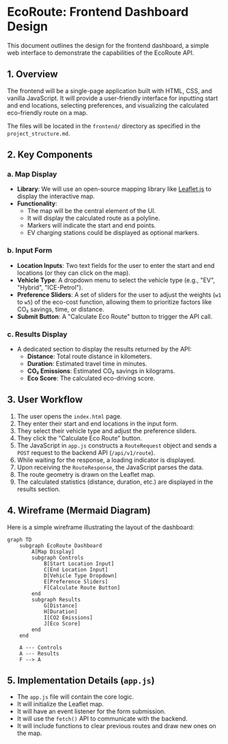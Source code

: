 # EcoRoute: Frontend Dashboard Design

This document outlines the design for the frontend dashboard, a simple web interface to demonstrate the capabilities of the EcoRoute API.

## 1. Overview

The frontend will be a single-page application built with HTML, CSS, and vanilla JavaScript. It will provide a user-friendly interface for inputting start and end locations, selecting preferences, and visualizing the calculated eco-friendly route on a map.

The files will be located in the `frontend/` directory as specified in the `project_structure.md`.

## 2. Key Components

### a. Map Display
-   **Library**: We will use an open-source mapping library like [Leaflet.js](https://leafletjs.com/) to display the interactive map.
-   **Functionality**:
    -   The map will be the central element of the UI.
    -   It will display the calculated route as a polyline.
    -   Markers will indicate the start and end points.
    -   EV charging stations could be displayed as optional markers.

### b. Input Form
-   **Location Inputs**: Two text fields for the user to enter the start and end locations (or they can click on the map).
-   **Vehicle Type**: A dropdown menu to select the vehicle type (e.g., "EV", "Hybrid", "ICE-Petrol").
-   **Preference Sliders**: A set of sliders for the user to adjust the weights (`w1` to `w5`) of the eco-cost function, allowing them to prioritize factors like CO₂ savings, time, or distance.
-   **Submit Button**: A "Calculate Eco Route" button to trigger the API call.

### c. Results Display
-   A dedicated section to display the results returned by the API:
    -   **Distance**: Total route distance in kilometers.
    -   **Duration**: Estimated travel time in minutes.
    -   **CO₂ Emissions**: Estimated CO₂ savings in kilograms.
    -   **Eco Score**: The calculated eco-driving score.

## 3. User Workflow

1.  The user opens the `index.html` page.
2.  They enter their start and end locations in the input form.
3.  They select their vehicle type and adjust the preference sliders.
4.  They click the "Calculate Eco Route" button.
5.  The JavaScript in `app.js` constructs a `RouteRequest` object and sends a `POST` request to the backend API (`/api/v1/route`).
6.  While waiting for the response, a loading indicator is displayed.
7.  Upon receiving the `RouteResponse`, the JavaScript parses the data.
8.  The route geometry is drawn on the Leaflet map.
9.  The calculated statistics (distance, duration, etc.) are displayed in the results section.

## 4. Wireframe (Mermaid Diagram)

Here is a simple wireframe illustrating the layout of the dashboard:

```mermaid
graph TD
    subgraph EcoRoute Dashboard
        A[Map Display]
        subgraph Controls
            B[Start Location Input]
            C[End Location Input]
            D[Vehicle Type Dropdown]
            E[Preference Sliders]
            F[Calculate Route Button]
        end
        subgraph Results
            G[Distance]
            H[Duration]
            I[CO2 Emissions]
            J[Eco Score]
        end
    end

    A --- Controls
    A --- Results
    F --> A
```

## 5. Implementation Details (`app.js`)

-   The `app.js` file will contain the core logic.
-   It will initialize the Leaflet map.
-   It will have an event listener for the form submission.
-   It will use the `fetch()` API to communicate with the backend.
-   It will include functions to clear previous routes and draw new ones on the map.